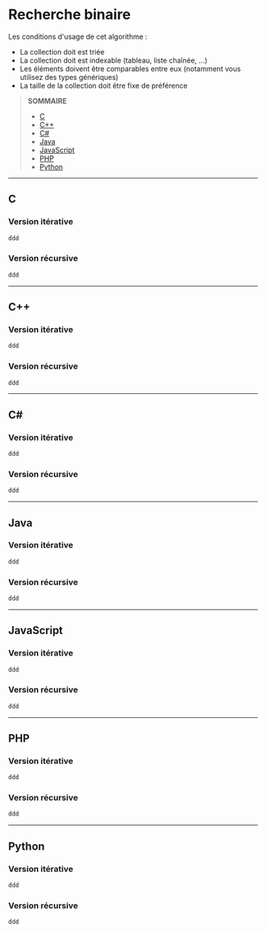 # Recherche binaire

Les conditions d'usage de cet algorithme :

+ La collection doit est triée
+ La collection doit est indexable (tableau, liste chaînée, ...)
+ Les éléments doivent être comparables entre eux (notamment vous utilisez des types génériques)
+ La taille de la collection doit être fixe de préférence

> **SOMMAIRE**
> + [C](#c)
> + [C++](#c-1)
> + [C#](#c-2)
> + [Java](#java)
> + [JavaScript](#javascript)
> + [PHP](#php)
> + [Python](#python)

---

## C

### Version itérative

```c
ddd
```

### Version récursive

```c
ddd
```

---

## C++

### Version itérative

```cpp
ddd
```

### Version récursive

```cpp
ddd
```

---

## C#

### Version itérative

```csharp
ddd
```

### Version récursive

```csharp
ddd
```

---

## Java

### Version itérative

```java
ddd
```

### Version récursive

```java
ddd
```

---

## JavaScript

### Version itérative

```js
ddd
```

### Version récursive

```js
ddd
```

---

## PHP

### Version itérative

```php
ddd
```

### Version récursive

```php
ddd
```

---

## Python

### Version itérative

```python
ddd
```

### Version récursive

```python
ddd
```
